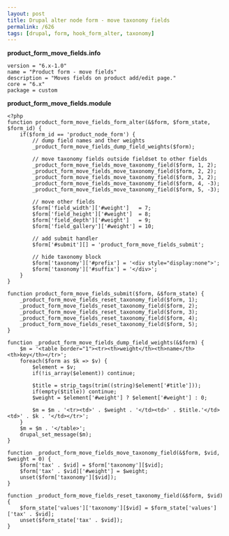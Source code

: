 ```yaml
---
layout: post
title: Drupal alter node form - move taxonomy fields
permalink: /626
tags: [drupal, form, hook_form_alter, taxonomy]
---
```


**product_form_move_fields.info**

    version = "6.x-1.0"
    name = "Product form - move fields"
    description = "Moves fields on product add/edit page."
    core = "6.x"
    package = custom

**product_form_move_fields.module**

    <?php
    function product_form_move_fields_form_alter(&$form, $form_state, $form_id) {
        if($form_id == 'product_node_form') {
            // dump field names and ther weights
            _product_form_move_fields_dump_field_weights($form);

            // move taxonomy fields outside fieldset to other fields
            _product_form_move_fields_move_taxonomy_field($form, 1, 2);
            _product_form_move_fields_move_taxonomy_field($form, 2, 2);
            _product_form_move_fields_move_taxonomy_field($form, 3, 2);
            _product_form_move_fields_move_taxonomy_field($form, 4, -3);
            _product_form_move_fields_move_taxonomy_field($form, 5, -3);

            // move other fields
            $form['field_width']['#weight']   = 7;
            $form['field_height']['#weight']  = 8;
            $form['field_depth']['#weight']   = 9;
            $form['field_gallery']['#weight'] = 10;

            // add submit handler
            $form['#submit'][] = 'product_form_move_fields_submit';

            // hide taxonomy block
            $form['taxonomy']['#prefix'] = '<div style="display:none">';
            $form['taxonomy']['#suffix'] = '</div>';
        }
    }

    function product_form_move_fields_submit($form, &$form_state) {
        _product_form_move_fields_reset_taxonomy_field($form, 1);
        _product_form_move_fields_reset_taxonomy_field($form, 2);
        _product_form_move_fields_reset_taxonomy_field($form, 3);
        _product_form_move_fields_reset_taxonomy_field($form, 4);
        _product_form_move_fields_reset_taxonomy_field($form, 5);
    }

    function _product_form_move_fields_dump_field_weights(&$form) {
        $m = '<table border="1"><tr><th>weight</th><th>name</th><th>key</th></tr>';
        foreach($form as $k => $v) {
            $element = $v;
            if(!is_array($element)) continue;

            $title = strip_tags(trim((string)$element['#title']));
            if(empty($title)) continue;
            $weight = $element['#weight'] ? $element['#weight'] : 0;

            $m = $m . '<tr><td>' . $weight . '</td><td>' . $title.'</td><td>' . $k . '</td></tr>';
        }
        $m = $m . '</table>';
        drupal_set_message($m);
    }

    function _product_form_move_fields_move_taxonomy_field(&$form, $vid, $weight = 0) {
        $form['tax' . $vid] = $form['taxonomy'][$vid];
        $form['tax' . $vid]['#weight'] = $weight;
        unset($form['taxonomy'][$vid]);
    }

    function _product_form_move_fields_reset_taxonomy_field(&$form, $vid) {
        $form_state['values']['taxonomy'][$vid] = $form_state['values']['tax' . $vid];
        unset($form_state['tax' . $vid]);
    }
